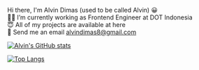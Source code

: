 Hi there, I'm Alvin Dimas (used to be called Alvin) :grinning: <br>
:technologist: I’m currently working as Frontend Engineer at DOT Indonesia <br>
:innocent: All of my projects are available at here <br>
:email: Send me an email alvindimas8@gmail.com <br>


[![Alvin's GitHub stats](https://github-readme-stats.vercel.app/api?username=alvin371)](https://github.com/alvin371/github-readme-stats)

[![Top Langs](https://github-readme-stats.vercel.app/api/top-langs/?username=alvin371)](https://github.com/alvin371/github-readme-stats)